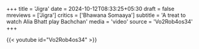+++
title = 'Jigra'
date = 2024-10-12T08:33:25+05:30
draft = false
mreviews = ['Jigra']
critics = ['Bhawana Somaaya']
subtitle = 'A treat to watch Alia Bhatt play Bachchan'
media = 'video'
source = 'Vo2Rob4os34'
+++

{{< youtube id="Vo2Rob4os34" >}}
